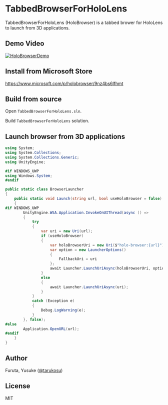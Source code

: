 # TabbedBrowserForHoloLens

TabbedBrowserForHoloLens (HoloBrowser) is a tabbed brower for HoloLens to launch from 3D applications.

## Demo Video
[![HoloBrowserDemo](http://img.youtube.com/vi/EubbN18fYPU/0.jpg)](https://www.youtube.com/watch?v=EubbN18fYPU "HoloBrowser Demo")

## Install from Microsoft Store

https://www.microsoft.com/p/holobrowser/9nz4bs6lfhmt

## Build from source
Open `TabbedBrowserForHoloLens.sln`.

Build `TabbedBrowserForHoloLens` solution.

## Launch browser from 3D applications
```cs
using System;
using System.Collections;
using System.Collections.Generic;
using UnityEngine;

#if WINDOWS_UWP
using Windows.System;
#endif

public static class BrowserLauncher
{
    public static void Launch(string url, bool useHoloBrowser = false)
    {
#if WINDOWS_UWP
        UnityEngine.WSA.Application.InvokeOnUIThread(async () =>
        {
            try
            {
                var uri = new Uri(url);
                if (useHoloBrowser)
                {
                    var holoBrowserUri = new Uri($"holo-browser:{url}");
                    var option = new LauncherOptions()
                    {
                        FallbackUri = uri
                    };
                    await Launcher.LaunchUriAsync(holoBrowserUri, option);
                }
                else
                {
                    await Launcher.LaunchUriAsync(uri);
                }
            }
            catch (Exception e)
            {
                Debug.LogWarning(e);
            }
        }, false);
#else
        Application.OpenURL(url);
#endif
    }
}
```

## Author
Furuta, Yusuke ([@tarukosu](https://twitter.com/tarukosu))

## License
MIT
